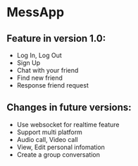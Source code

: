 # MessApp

## Feature in version 1.0:
- Log In, Log Out
- Sign Up
- Chat with your friend
- Find new friend
- Response friend request

## Changes in future versions:
- Use websocket for realtime feature
- Support multi platform
- Audio call, Video call
- View, Edit personal infomation
- Create a group conversation
